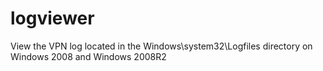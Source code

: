 # logviewer
View the VPN log located in the Windows\system32\Logfiles directory on Windows 2008 and Windows 2008R2
